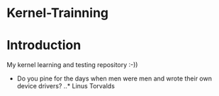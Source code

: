Kernel-Trainning
================
# Introduction
My kernel learning and testing repository :-))  
* Do you pine for the days when men were men and wrote their own device drivers?
..* Linus Torvalds
